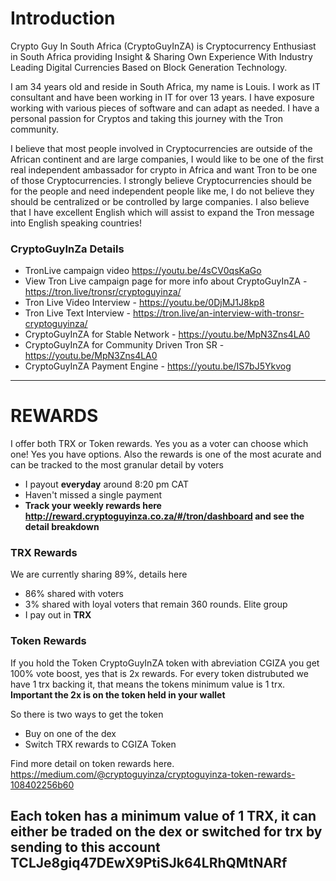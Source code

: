 # Introduction

Crypto Guy In South Africa (CryptoGuyInZA) is Cryptocurrency Enthusiast in South Africa providing Insight & Sharing Own Experience With Industry Leading Digital Currencies Based on Block Generation Technology.

I am 34 years old and reside in South Africa, my name is Louis. I work as IT consultant and have been working in IT for over 13 years. I have exposure working with various pieces of software and can adapt as needed. I have a personal passion for Cryptos and taking this journey with the Tron community.

I believe that most people involved in Cryptocurrencies are outside of the African continent and are large companies, I would like to be one of the first real independent ambassador for crypto in Africa and want Tron to be one of those Cryptocurrencies. I strongly believe Cryptocurrencies should be for the people and need independent people like me, I do not believe they should be centralized or be controlled by large companies. I also believe that I have excellent English which will assist to expand the Tron message into English speaking countries!


### CryptoGuyInZa Details
- TronLive campaign video https://youtu.be/4sCV0qsKaGo
- View Tron Live campaign page for more info about CryptoGuyInZA - https://tron.live/tronsr/cryptoguyinza/
- Tron Live Video Interview - https://youtu.be/0DjMJ1J8kp8
- Tron Live Text Interview - https://tron.live/an-interview-with-tronsr-cryptoguyinza/
- CryptoGuyInZA for Stable Network - https://youtu.be/MpN3Zns4LA0
- CryptoGuyInZA for Community Driven Tron SR - https://youtu.be/MpN3Zns4LA0
- CryptoGuyInZA Payment Engine - https://youtu.be/IS7bJ5Ykvog


-----------------------------------------
# REWARDS

I offer both TRX or Token rewards. Yes you as a voter can choose which one! Yes you have options. Also the rewards is one of the most acurate and can be tracked to the most granular detail by voters
  - I payout **everyday** around 8:20 pm CAT
  - Haven't missed a single payment
  - **Track your weekly rewards here http://reward.cryptoguyinza.co.za/#/tron/dashboard and see the detail breakdown**

### TRX Rewards

We are currently sharing 89%, details here
  - 86% shared with voters
  - 3% shared with loyal voters that remain 360 rounds. Elite group
  - I pay out in **TRX** 

  
### Token Rewards
 
If you hold the Token CryptoGuyInZA token with abreviation CGIZA you get 100% vote boost, yes that is 2x rewards. For every token distrubuted we have 1 trx backing it, that means the tokens minimum value is 1 trx. **Important the 2x is on the token held in your wallet**

So there is two ways to get the token
- Buy on one of the dex
- Switch TRX rewards to CGIZA Token
   
Find more detail on token rewards here.
https://medium.com/@cryptoguyinza/cryptoguyinza-token-rewards-108402256b60
 
**Each token has a minimum value of 1 TRX, it can either be traded on the dex or switched for trx by sending to this account TCLJe8giq47DEwX9PtiSJk64LRhQMtNARf**
-----------------------------------------
